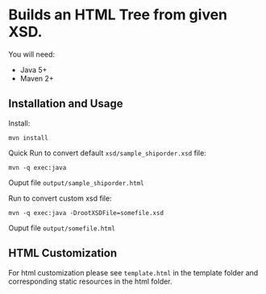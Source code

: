 # Builds an HTML Tree from given XSD.

You will need:
* Java 5+
* Maven 2+


## Installation and Usage

Install:

	mvn install

Quick Run to convert default `xsd/sample_shiporder.xsd` file:

	mvn -q exec:java

Ouput file `output/sample_shiporder.html`

Run to convert custom xsd file:

	mvn -q exec:java -DrootXSDFile=somefile.xsd

Ouput file `output/somefile.html` 

## HTML Customization

For html customization please see `template.html` in the template folder and corresponding static resources in the html folder. 